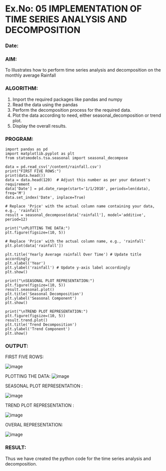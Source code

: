 # Ex.No: 05  IMPLEMENTATION OF TIME SERIES ANALYSIS AND DECOMPOSITION
### Date: 


### AIM:
To Illustrates how to perform time series analysis and decomposition on the monthly average Rainfall

### ALGORITHM:
1. Import the required packages like pandas and numpy
2. Read the data using the pandas
3. Perform the decomposition process for the required data.
4. Plot the data according to need, either seasonal_decomposition or trend plot.
5. Display the overall results.

### PROGRAM:
```
import pandas as pd
import matplotlib.pyplot as plt
from statsmodels.tsa.seasonal import seasonal_decompose

data = pd.read_csv('/content/rainfall.csv')
print("FIRST FIVE ROWS:")
print(data.head())
data = data.head(120)  # Adjust this number as per your dataset's requirement
data['Date'] = pd.date_range(start='1/1/2010', periods=len(data), freq='M')
data.set_index('Date', inplace=True)

# Replace 'Price' with the actual column name containing your data, e.g., 'rainfall'
result = seasonal_decompose(data['rainfall'], model='additive', period=12) 

print("\nPLOTTING THE DATA:")
plt.figure(figsize=(10, 5))

# Replace 'Price' with the actual column name, e.g., 'rainfall'
plt.plot(data['rainfall']) 

plt.title('Yearly Average rainfall Over Time') # Update title accordingly
plt.xlabel('Year')
plt.ylabel('rainfall') # Update y-axis label accordingly
plt.show()

print("\nSEASONAL PLOT REPRESENTATION:")
plt.figure(figsize=(10, 5))
result.seasonal.plot()
plt.title('Seasonal Decomposition')
plt.ylabel('Seasonal Component')
plt.show()

print("\nTREND PLOT REPRESENTATION:")
plt.figure(figsize=(10, 5))
result.trend.plot()
plt.title('Trend Decomposition')
plt.ylabel('Trend Component')
plt.show()
```
### OUTPUT:
FIRST FIVE ROWS:

![image](https://github.com/user-attachments/assets/30fa77ae-6911-4587-a6c5-4eabe0cbd3ec)


PLOTTING THE DATA:
![image](https://github.com/user-attachments/assets/dc40f920-931d-4350-a13e-139d07a470c6)


SEASONAL PLOT REPRESENTATION :

![image](https://github.com/user-attachments/assets/0984e046-ead4-4693-a9ac-8bc7ed166e20)



TREND PLOT REPRESENTATION :

![image](https://github.com/user-attachments/assets/9cbe8c24-b39f-46fe-88b7-738c61c297d2)

OVERAL REPRESENTATION:

![image](https://github.com/user-attachments/assets/ced3f798-6f9a-45b2-9225-ca60b3896d46)



### RESULT:
Thus we have created the python code for the time series analysis and decomposition.
